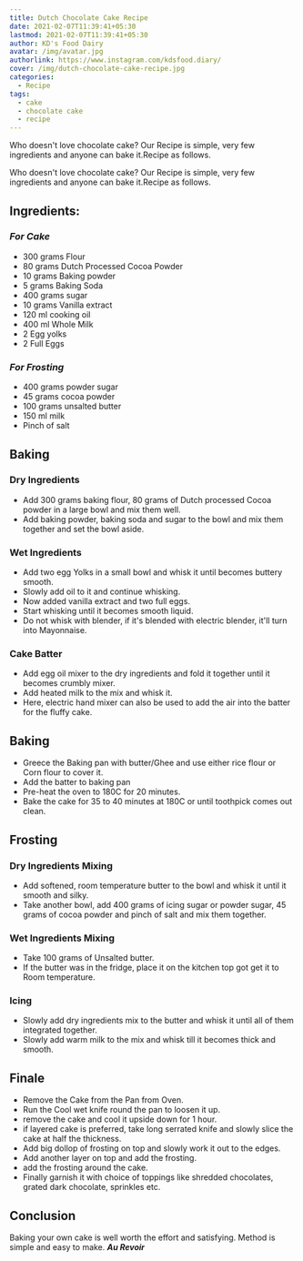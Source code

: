 ```yaml
---
title: Dutch Chocolate Cake Recipe
date: 2021-02-07T11:39:41+05:30
lastmod: 2021-02-07T11:39:41+05:30
author: KD's Food Dairy
avatar: /img/avatar.jpg
authorlink: https://www.instagram.com/kdsfood.diary/
cover: /img/dutch-chocolate-cake-recipe.jpg
categories:
  - Recipe
tags:
  - cake
  - chocolate cake
  - recipe
---
```


Who doesn't love chocolate cake? Our Recipe is simple, very few ingredients and anyone can bake it.Recipe as follows.

<!--more-->

Who doesn't love chocolate cake? Our Recipe is simple, very few ingredients and anyone can bake it.Recipe as follows.

## **Ingredients:**

### *For Cake*

* 300 grams Flour
* 80 grams  Dutch Processed Cocoa Powder
* 10 grams Baking powder
* 5 grams Baking Soda
* 400 grams sugar
* 10 grams Vanilla extract
* 120 ml cooking oil
* 400 ml Whole Milk
* 2 Egg yolks
* 2 Full Eggs

### *For Frosting*

* 400 grams powder sugar
* 45 grams cocoa powder
* 100 grams unsalted butter
* 150 ml milk
* Pinch of salt

## **Baking**

### Dry Ingredients

* Add 300 grams baking flour, 80 grams of Dutch processed Cocoa powder in a large bowl and mix them well. 
* Add baking powder, baking soda and sugar to the bowl and mix them together and set the bowl aside. 

### Wet Ingredients

* Add two egg Yolks in a small bowl and whisk it until becomes buttery smooth. 
* Slowly add oil to it and continue whisking.
* Now added vanilla extract and two full eggs.
* Start whisking until it becomes smooth liquid. 
* Do not whisk with blender, if it's blended with electric blender, it'll turn into Mayonnaise.

### Cake Batter

* Add egg oil mixer to the dry ingredients and fold it together until it becomes crumbly mixer. 
* Add heated milk to the mix and whisk it. 
* Here, electric hand mixer can also be used to add the air into the batter for the fluffy cake.

## Baking

* Greece the Baking pan with butter/Ghee and use either rice flour or Corn flour to cover it. 
* Add the batter to baking pan
* Pre-heat the oven to 180C for 20 minutes. 
* Bake the cake for 35 to 40 minutes at 180C or until toothpick comes out clean. 

## Frosting

### Dry Ingredients Mixing

* Add softened, room temperature butter to the bowl and whisk it until it smooth and silky. 
* Take another bowl,  add 400 grams of icing sugar or powder sugar, 45 grams of cocoa powder and pinch of salt and mix them together.

### Wet Ingredients Mixing

* Take 100 grams of Unsalted butter. 
* If the butter was in the fridge, place it on the kitchen top got get it to Room temperature.

### Icing

* Slowly add dry ingredients mix to the butter and whisk it until all of them integrated together. 
* Slowly add warm milk to the mix and whisk till it becomes thick and smooth. 

## Finale

* Remove the Cake from the Pan from Oven. 
* Run the Cool wet knife round the pan to loosen it up. 
* remove the cake and cool it upside down for 1 hour. 
* if layered cake is preferred, take long serrated knife and slowly slice the cake at half the thickness. 
* Add big dollop of frosting on top and slowly work it out to the edges. 
* Add another layer on top and add the frosting. 
* add the frosting around the cake. 
* Finally garnish it with choice of toppings like shredded chocolates, grated dark chocolate, sprinkles etc.
  
## Conclusion

Baking your own cake is well worth the effort and satisfying. Method is simple and easy to make. ***Au Revoir***
